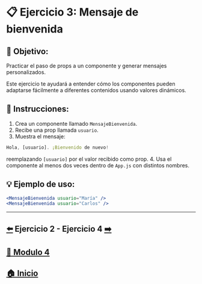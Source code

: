 
# 📋 Ejercicio 3: Mensaje de bienvenida

## 🎯 Objetivo:
Practicar el paso de props a un componente y generar mensajes personalizados.

Este ejercicio te ayudará a entender cómo los componentes pueden adaptarse fácilmente a diferentes contenidos usando valores dinámicos.

## 📝 Instrucciones:
1. Crea un componente llamado `MensajeBienvenida`.
2. Recibe una prop llamada `usuario`.
3. Muestra el mensaje:
```jsx
Hola, [usuario]. ¡Bienvenido de nuevo!
```
reemplazando `[usuario]` por el valor recibido como prop.
4. Usa el componente al menos dos veces dentro de `App.js` con distintos nombres.

## 💡 Ejemplo de uso:

```jsx
<MensajeBienvenida usuario="María" />
<MensajeBienvenida usuario="Carlos" />
```

---

##  [⬅️](../Ejercicios/Ejercicio_2.md) Ejercicio 2 - Ejercicio 4 [➡️](./Ejercicio_4.md)

## [📄 Modulo 4](../Modulo_4.md) 

## [🏠 Inicio](../../README.md) 
